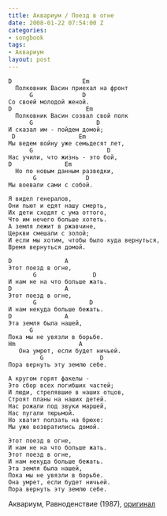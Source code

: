 ```yaml
---
title: Аквариум / Поезд в огне
date: 2008-01-22 07:54:00 Z
categories:
- songbook
tags:
- Аквариум
layout: post
---
```


	D                    Em
	  Полковник Васин приехал на фронт
		  G              D
	Со своей молодой женой.
	D                     Em
	  Полковник Васин созвал свой полк
		  G                  D
	И сказал им - пойдем домой;
	 D                  Em
	Мы ведем войну уже семьдесят лет,
		  G                     D
	Нас учили, что жизнь - это бой,
	D               Em
	  Но по новым данным разведки,
		   G              D
	Мы воевали сами с собой.
	
	Я видел генералов,
	Они пьют и едят нашу смерть,
	Их дети сходят с ума оттого,
	Что им нечего больше хотеть.
	А земля лежит в ржавчине,
	Церкви смешали с золой;
	И если мы хотим, чтобы было куда вернуться,
	Время вернуться домой.
	
	D               A
	Этот поезд в огне,
		   G                D
	И нам не на что больше жать.
	D               A
	Этот поезд в огне,
		   G               D
	И нам некуда больше бежать.
	D               A
	Эта земля была нашей,
		  G
	Пока мы не увязли в борьбе.
	Hm                  A
	   Она умрет, если будет ничьей.
			 G                D
	Пора вернуть эту землю себе.
	
	А кругом горят факелы -
	Это сбор всех погибших частей;
	И люди, стрелявшие в наших отцов,
	Строят планы на наших детей.
	Нас рожали под звуки маршей,
	Нас пугали тюрьмой.
	Но хватит ползать на брюхе:
	Мы уже возвратились домой.
	
	Этот поезд в огне,
	И нам не на что больше жать.
	Этот поезд в огне,
	И нам некуда больше бежать.
	Эта земля была нашей,
	Пока мы не увязли в борьбе.
	Она умрет, если будет ничьей.
	Пора вернуть эту землю себе.

Аквариум, Равноденствие (1987), [оригинал](http://www.aquarium.ru/discography/ravnodenst219.html#@bonus1)

